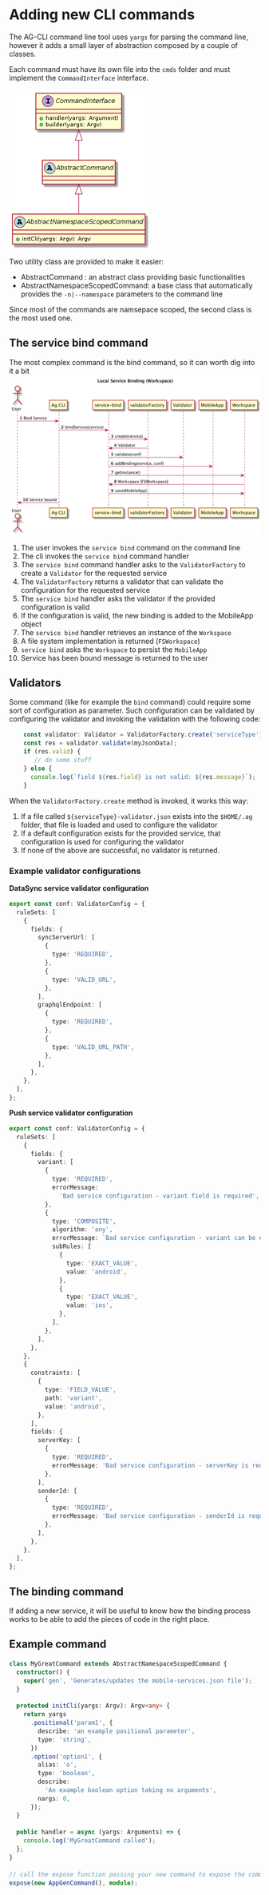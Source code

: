 # Adding new CLI commands

The AG-CLI command line tool uses `yargs` for parsing the command line, however it adds a small layer of abstraction 
composed by a couple of classes.

Each command must have its own file into the `cmds` folder and must implement the `CommandInterface` interface.

![](./img/clicommand-uml.png)

Two utility class are provided to make it easier:
* AbstractCommand : an abstract class providing basic functionalities
* AbstractNamespaceScopedCommand: a base class that automatically provides the `-n|--namespace` parameters to the command line

Since most of the commands are namsepace scoped, the second class is the most used one.

## The service bind command
The most complex command is the bind command, so it can worth dig into it a bit
![](./img/local_binding_uml.png)

1. The user invokes the `service bind` command on the command line
2. The cli invokes the `service bind` command handler
3. The `service bind` command handler asks to the `ValidatorFactory` to create a `Validator` for the requested service
4. The `ValidatorFactory` returns a validator that can validate the configuration for the requested service
5. The `service bind` handler asks the validator if the provided configuration is valid
6. If the configuration is valid, the new binding is added to the MobileApp object
7. The `service bind` handler retrieves an instance of the `Workspace`
8. A file system implementation is returned (`FSWorkspace`)
9. `service bind` asks the `Workspace` to persist the `MobileApp`
10. Service has been bound message is returned to the user
 
## Validators

Some command (like for example the `bind` command) could require some sort of configuration as parameter. Such
configuration can be validated by configuring the validator and invoking the validation with the following code:

```typescript
    const validator: Validator = ValidatorFactory.create('serviceType');
    const res = validator.validate(myJsonData);
    if (res.valid) {
       // do some stuff
    } else {
      console.log(`field ${res.field} is not valid: ${res.message}`);
    }
```

When the `ValidatorFactory.create` method is invoked, it works this way:
1. If a file called `${serviceType}-validator.json` exists into the `$HOME/.ag` folder, that file is loaded and used to configure the validator
2. If a default configuration exists for the provided service, that configuration is used for configuring the validator
3. If none of the above are successful, no validator is returned.

### Example validator configurations
**DataSync service validator configuration**
```typescript
export const conf: ValidatorConfig = {
  ruleSets: [
    {
      fields: {
        syncServerUrl: [
          {
            type: 'REQUIRED',
          },
          {
            type: 'VALID_URL',
          },
        ],
        graphqlEndpoint: [
          {
            type: 'REQUIRED',
          },
          {
            type: 'VALID_URL_PATH',
          },
        ],
      },
    },
  ],
};
```

**Push service validator configuration**
```typescript
export const conf: ValidatorConfig = {
  ruleSets: [
    {
      fields: {
        variant: [
          {
            type: 'REQUIRED',
            errorMessage:
              'Bad service configuration - variant field is required',
          },
          {
            type: 'COMPOSITE',
            algorithm: 'any',
            errorMessage: `Bad service configuration - variant can be either 'ios' or 'android'`,
            subRules: [
              {
                type: 'EXACT_VALUE',
                value: 'android',
              },
              {
                type: 'EXACT_VALUE',
                value: 'ios',
              },
            ],
          },
        ],
      },
    },
    {
      constraints: [
        {
          type: 'FIELD_VALUE',
          path: 'variant',
          value: 'android',
        },
      ],
      fields: {
        serverKey: [
          {
            type: 'REQUIRED',
            errorMessage: 'Bad service configuration - serverKey is required',
          },
        ],
        senderId: [
          {
            type: 'REQUIRED',
            errorMessage: 'Bad service configuration - senderId is required',
          },
        ],
      },
    },
  ],
};
```

## The binding command

If adding a new service, it will be useful to know how the binding process works to be able to add the pieces of code in the right place.



## Example command
```typescript
class MyGreatCommand extends AbstractNamespaceScopedCommand {
  constructor() {
    super('gen', 'Generates/updates the mobile-services.json file');
  }

  protected initCli(yargs: Argv): Argv<any> {
    return yargs
      .positional('param1', {
        describe: 'an example positional parameter',
        type: 'string',
      })
      .option('option1', {
        alias: 'o',
        type: 'boolean',
        describe:
          'An example boolean option taking no arguments',
        nargs: 0,
      });
  }

  public handler = async (yargs: Arguments) => {
    console.log('MyGreatCommand called');
  };
}

// call the expose function passing your new command to expose the command to yargs
expose(new AppGenCommand(), module);
```